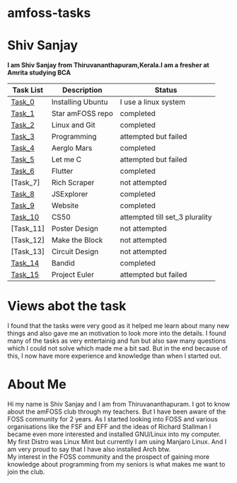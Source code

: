 # amfoss-tasks
# Shiv Sanjay
**I am Shiv Sanjay from Thiruvananthapuram,Kerala.I am a fresher at Amrita studying BCA**

Task List|Description|Status
---------|-----------|--------
[Task_0](https://github.com/Kalzarkm/amfoss-tasks/tree/main/task-0)| Installing Ubuntu  | I use a linux system
[Task_1](https://github.com/Kalzarkm/amfoss-tasks/tree/main/task-1)|Star amFOSS repo|completed
[Task_2](https://github.com/Kalzarkm/amfoss-tasks/tree/main/task-2)|Linux and Git|completed
[Task_3](https://github.com/Kalzarkm/amfoss-tasks/tree/main/task-3)|Programming|attempted but failed
[Task_4](https://github.com/Kalzarkm/amfoss-tasks/tree/main/task-4)|Aerglo Mars|completed
[Task_5](https://github.com/Kalzarkm/amfoss-tasks/tree/main/task-5)|Let me C|attempted but failed
[Task_6](https://github.com/Kalzarkm/amfoss-tasks/tree/main/task-6)|Flutter|completed
[Task_7]|Rich Scraper|not attempted
[Task_8](https://github.com/Kalzarkm/amfoss-tasks/tree/main/task-8)|JSExplorer|completed
[Task_9](https://github.com/Kalzarkm/Kalzarkm.github.io)|Website|completed
[Task_10](https://github.com/Kalzarkm/amfoss-tasks/tree/main/task-10)|CS50|attempted till set_3 plurality
[Task_11]|Poster Design|not attempted
[Task_12]|Make the Block|not attempted
[Task_13]|Circuit Design|not attempted
[Task_14](https://github.com/Kalzarkm/amfoss-tasks/tree/main/task-14)|Bandid|completed
[Task_15](https://github.com/Kalzarkm/amfoss-tasks/tree/main/task-15)|Project Euler|attempted but failed

# Views abot the task
I found that the tasks were very good as it helped me learn about many new things and also gave me an motivation to look more into the details. I found many of the tasks as very entertainig and fun but also saw many questions which I could not solve which made me a bit sad. But in the end because of this, I now have more experience and knowledge than when I started out.

# About Me
Hi my name is Shiv Sanjay and I am from Thiruvananthapuram. I got to know about the amFOSS club through my teachers. But I have been aware of the FOSS community for 2 years. As I started looking into FOSS and various organisations like the FSF and EFF and the ideas of Richard Stallman I became even more interested and installed GNU/Linux into my computer. My first Distro was Linux Mint but currently I am using Manjaro Linux. And I am very proud to say that I have also installed Arch btw.\
My interest in the FOSS community and the prospect of gaining more knowledge about programming from my seniors is  what makes me want to join the club.

